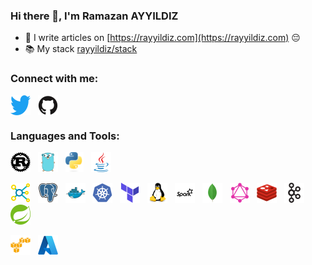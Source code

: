 ### Hi there 👋, I'm Ramazan AYYILDIZ

- 📝 I write articles on [https://rayyildiz.com](https://rayyildiz.com) 😔
- 📚 My stack [rayyildiz/stack](https://stackshare.io/rayyildiz/stack)

### Connect with me:

<p align="left">
<a href="https://X.com/rayyildiz" target="blank"><img align="center" src="icons/twitter.svg" alt="rayyildiz" height="32" /></a> &nbsp;
<a href="https://github.com/rayyildiz" target="blank"><img align="center" src="icons/github.svg" alt="rayyildiz" height="32" /></a> &nbsp;
</p>

### Languages and Tools:

<p align="left"> 
<a href="https://www.rust-lang.org/" target="_blank"><img src="icons/rust.svg" alt="rust"  height="32"/></a> &nbsp;
<a href="https://golang.org" target="_blank"><img src="icons/go.svg" alt="go" height="32"/></a> &nbsp;
<a href="https://www.python.org/" target="_blank"><img src="icons/python.svg" alt="python" height="32"/></a> &nbsp;
<a href="https://www.java.com" target="_blank"><img src="icons/java.svg" alt="java"  height="32"/></a> 
</p>

<p align="left"> 
  
<a href="https://en.wikipedia.org/wiki/Big_data" target="_blank"><img src="icons/bigdata.svg" alt="big data"  height="32"/></a> &nbsp; 
<a href="https://www.postgresql.org" target="_blank"><img src="icons/postgresql.svg" alt="postgresql"  height="32"/></a> &nbsp; 
<a href="https://www.docker.com/" target="_blank"><img src="icons/docker.svg" alt="docker"  height="32"/></a> &nbsp; 
<a href="https://kubernetes.io" target="_blank"><img src="icons/kubernetes.svg" alt="kubernetes"  height="32"/></a> &nbsp;
<a href="https://terraform.io" target="_blank"><img src="icons/terraform.svg" alt="kubernetes"  height="32"/></a> &nbsp; 
<a href="https://www.linux.org/" target="_blank"><img src="icons/linux.svg" alt="linux"  height="32"/></a> &nbsp; 
<a href="https://spark.apache.org/" target="_blank"><img src="icons/spark.svg" alt="apache spark"  height="32"/></a> &nbsp; 
<a href="https://www.mongodb.org" target="_blank"><img src="icons/mongodb.svg" alt="mongodb"  height="32"/></a> &nbsp; 
<a href="https://graphql.org" target="_blank"><img src="icons/graphql.svg" alt="GraphQL"  height="32"/></a> &nbsp;
<a href="https://redis.io" target="_blank"><img src="icons/redis.svg" alt="Redis"  height="32"/></a> &nbsp;
<a href="https://kafka.apache.org/" target="_blank"><img src="icons/apachekafka.svg" alt="kafka" height="32"/></a> &nbsp;
<a href="https://spring.io/" target="_blank"><img src="icons/spring.svg" alt="spring"  height="32"/></a> &nbsp;
</p>


<p align="left"> 
<a href="https://aws.amazon.com/" target="_blank"><img src="icons/aws.svg" alt="aws"  height="32"/></a> &nbsp;
<a href="https://azure.com/" target="_blank"><img src="icons/azure.svg" alt="aws"  height="32"/></a> &nbsp; 
</p>
